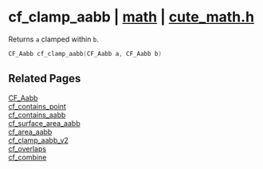 # cf_clamp_aabb | [math](https://github.com/RandyGaul/cute_framework/blob/master/docs/math/README.md) | [cute_math.h](https://github.com/RandyGaul/cute_framework/blob/master/include/cute_math.h)

Returns `a` clamped within `b`.

```cpp
CF_Aabb cf_clamp_aabb(CF_Aabb a, CF_Aabb b)
```

## Related Pages

[CF_Aabb](https://github.com/RandyGaul/cute_framework/blob/master/docs/math/cf_aabb.md)  
[cf_contains_point](https://github.com/RandyGaul/cute_framework/blob/master/docs/math/cf_contains_point.md)  
[cf_contains_aabb](https://github.com/RandyGaul/cute_framework/blob/master/docs/math/cf_contains_aabb.md)  
[cf_surface_area_aabb](https://github.com/RandyGaul/cute_framework/blob/master/docs/math/cf_surface_area_aabb.md)  
[cf_area_aabb](https://github.com/RandyGaul/cute_framework/blob/master/docs/math/cf_area_aabb.md)  
[cf_clamp_aabb_v2](https://github.com/RandyGaul/cute_framework/blob/master/docs/math/cf_clamp_aabb_v2.md)  
[cf_overlaps](https://github.com/RandyGaul/cute_framework/blob/master/docs/math/cf_overlaps.md)  
[cf_combine](https://github.com/RandyGaul/cute_framework/blob/master/docs/math/cf_combine.md)  
